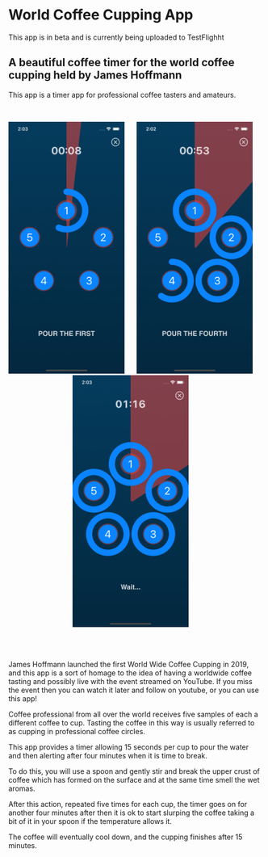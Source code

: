 # World Coffee Cupping App

This app is in beta and is currently being uploaded to TestFlighht

## A beautiful coffee timer for the world coffee cupping held by James Hoffmann

This app is a timer app for professional coffee tasters and amateurs.  

<br>
<p align="center">
  <img src="images/ww1.png" width="230"  title="WorldCoffeeCuppingApp">&nbsp;&nbsp;&nbsp;&nbsp;&nbsp;
<img src="images/ww2.png" width="230"  title="WorldCoffeeCuppingApp">&nbsp;&nbsp;&nbsp;&nbsp;&nbsp;
  <img src="images/ww3.png" width="230"  title="WorldCoffeeCuppingApp">&nbsp;&nbsp;&nbsp;&nbsp;&nbsp;
</p>
<br></br>


James Hoffmann launched the first World Wide Coffee Cupping in 2019, and this app is a sort of homage to the idea of having a worldwide coffee tasting and possibly live with the event streamed on YouTube. If you miss the event then you can watch it later and follow on youtube, or you can use this app!  

Coffee professional from all over the world receives five samples of each a different coffee to cup. Tasting the coffee in this way is usually referred to as cupping in professional coffee circles.  

This app provides a timer allowing 15 seconds per cup to pour the water and then alerting after four minutes when it is time to break.  

To do this, you will use a spoon and gently stir and break the upper crust of coffee which has formed on the surface and at the same time smell the wet aromas.  

After this action, repeated five times for each cup, the timer goes on for another four minutes after then it is ok to start slurping the coffee taking a bit of it in your spoon if the temperature allows it.  

The coffee will eventually cool down, and the cupping finishes after 15 minutes.  

